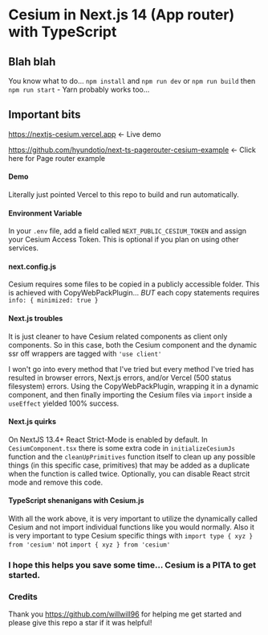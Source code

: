 
# Cesium in Next.js 14 (App router) with TypeScript

## Blah blah
You know what to do... `npm install` and `npm run dev` or `npm run build` then `npm run start` - Yarn probably works too...

## Important bits
https://nextjs-cesium.vercel.app <- Live demo

https://github.com/hyundotio/next-ts-pagerouter-cesium-example <- Click here for Page router example

#### Demo
Literally just pointed Vercel to this repo to build and run automatically. 

#### Environment Variable
In your `.env` file, add a field called `NEXT_PUBLIC_CESIUM_TOKEN` and assign your Cesium Access Token. This is optional if you plan on using other services.

#### next.config.js
Cesium requires some files to be copied in a publicly accessible folder. This is achieved with CopyWebPackPlugin... *BUT* each copy statements requires `info: { minimized: true }`

#### Next.js troubles
It is just cleaner to have Cesium related components as client only components. So in this case, both the Cesium component and the dynamic ssr off wrappers are tagged with `'use client'`

I won't go into every method that I've tried but every method I've tried has resulted in browser errors, Next.js errors, and/or Vercel (500 status filesystem) errors. Using the CopyWebPackPlugin, wrapping it in a dynamic component, and then finally importing the Cesium files via `import` inside a `useEffect` yielded 100% success.

#### Next.js quirks
On NextJS 13.4+ React Strict-Mode is enabled by default. In `CesiumComponent.tsx` there is some extra code in `initializeCesiumJs` function and the `cleanUpPrimitives` function itself to clean up any possible things (in this specific case, primitives) that may be added as a duplicate when the function is called twice. Optionally, you can disable React strcit mode and remove this code.

#### TypeScript shenanigans with Cesium.js
With all the work above, it is very important to utilize the dynamically called Cesium and not import individual functions like you would normally. Also it is very important to type Cesium specific  things with `import type { xyz } from 'cesium'` not `import { xyz } from 'cesium'`

### I hope this helps you save some time... Cesium is a PITA to get started.

### Credits
Thank you https://github.com/willwill96 for helping me get started
and please give this repo a star if it was helpful!